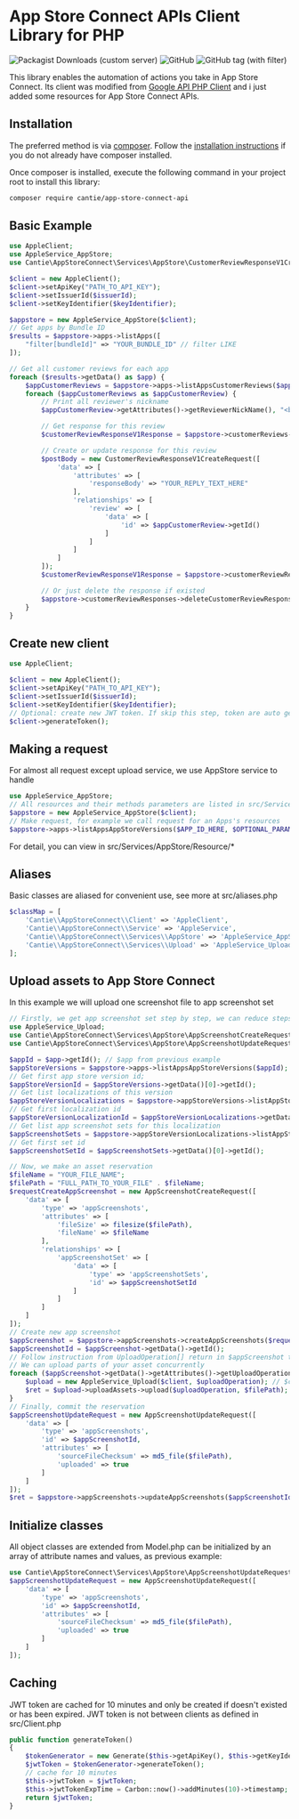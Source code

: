 # App Store Connect APIs Client Library for PHP
![Packagist Downloads (custom server)](https://img.shields.io/packagist/dt/cantie/app-store-connect-api)
![GitHub](https://img.shields.io/github/license/cantie/app-store-connect-api)
![GitHub tag (with filter)](https://img.shields.io/github/v/tag/cantie/app-store-connect-api)

This library enables the automation of actions you take in App Store Connect. Its client was modified from [Google API PHP Client](https://github.com/googleapis/google-api-php-client) and i just added some resources for App Store Connect APIs.


## Installation ##

The preferred method is via [composer](https://getcomposer.org/). Follow the
[installation instructions](https://getcomposer.org/doc/00-intro.md) if you do not already have
composer installed.

Once composer is installed, execute the following command in your project root to install this library:

```sh
composer require cantie/app-store-connect-api
```

## Basic Example ##
```php
use AppleClient;
use AppleService_AppStore;
use Cantie\AppStoreConnect\Services\AppStore\CustomerReviewResponseV1CreateRequest;

$client = new AppleClient();
$client->setApiKey("PATH_TO_API_KEY");
$client->setIssuerId($issuerId);
$client->setKeyIdentifier($keyIdentifier);

$appstore = new AppleService_AppStore($client);
// Get apps by Bundle ID
$results = $appstore->apps->listApps([
    "filter[bundleId]" => "YOUR_BUNDLE_ID" // filter LIKE
]);

// Get all customer reviews for each app
foreach ($results->getData() as $app) {
    $appCustomerReviews = $appstore->apps->listAppsCustomerReviews($app->getId());
    foreach ($appCustomerReviews as $appCustomerReview) {
        // Print all reviewer's nickname
        $appCustomerReview->getAttributes()->getReviewerNickName(), "<br /> \n";

        // Get response for this review
        $customerReviewResponseV1Response = $appstore->customerReviews->getCustomerReviewsResponse($appCustomerReview->getId());

        // Create or update response for this review
        $postBody = new CustomerReviewResponseV1CreateRequest([
            'data' => [
                'attributes' => [
                    'responseBody' => "YOUR_REPLY_TEXT_HERE"
                ],
                'relationships' => [
                    'review' => [
                        'data' => [
                            'id' => $appCustomerReview->getId()
                        ]
                    ]
                ]
            ]
        ]);
        $customerReviewResponseV1Response = $appstore->customerReviewResponses->createCustomerReviewResponses($postBody);

        // Or just delete the response if existed
        $appstore->customerReviewResponses->deleteCustomerReviewResponses($customerReviewResponseV1Response->getData()->getId());
    }
}
```

## Create new client ##
```php
use AppleClient;

$client = new AppleClient();
$client->setApiKey("PATH_TO_API_KEY");
$client->setIssuerId($issuerId);
$client->setKeyIdentifier($keyIdentifier);
// Optional: create new JWT token. If skip this step, token are auto generated when first request are sent
$client->generateToken();
```

## Making a request ##
For almost all request except upload service, we use AppStore service to handle
```php
use AppleService_AppStore;
// All resources and their methods parameters are listed in src/Service/AppStore.php
$appstore = new AppleService_AppStore($client);
// Make request, for example we call request for an Apps's resources
$appstore->apps->listAppsAppStoreVersions($APP_ID_HERE, $OPTIONAL_PARAMS);
```
For detail, you can view in src/Services/AppStore/Resource/*

## Aliases ##
Basic classes are aliased for convenient use, see more at src/aliases.php

```php
$classMap = [
    'Cantie\\AppStoreConnect\\Client' => 'AppleClient',
    'Cantie\\AppStoreConnect\\Service' => 'AppleService',
    'Cantie\\AppStoreConnect\\Services\\AppStore' => 'AppleService_AppStore',
    'Cantie\\AppStoreConnect\\Services\\Upload' => 'AppleService_Upload'
];
```

## Upload assets to App Store Connect ##
In this example we will upload one screenshot file to app screenshot set
```php
// Firstly, we get app screenshot set step by step, we can reduce steps by include[] parameters in query
use AppleService_Upload;
use Cantie\AppStoreConnect\Services\AppStore\AppScreenshotCreateRequest;
use Cantie\AppStoreConnect\Services\AppStore\AppScreenshotUpdateRequest;

$appId = $app->getId(); // $app from previous example
$appStoreVersions = $appstore->apps->listAppsAppStoreVersions($appId);
// Get first app store version id;
$appStoreVersionId = $appStoreVersions->getData()[0]->getId();
// Get list localizations of this version
$appStoreVersionLocalizations = $appstore->appStoreVersions->listAppStoreVersionsAppStoreVersionLocalizations($appStoreVersionId);
// Get first localization id
$appStoreVersionLocalizationId = $appStoreVersionLocalizations->getData()[0]->getId();
// Get list app screenshot sets for this localization
$appScreenshotSets = $appstore->appStoreVersionLocalizations->listAppStoreVersionLocalizationsAppScreenshotSets($appStoreVersionLocalizationId);
// Get first set id
$appScreenshotSetId = $appScreenshotSets->getData()[0]->getId();

// Now, we make an asset reservation
$fileName = "YOUR_FILE_NAME";
$filePath = "FULL_PATH_TO_YOUR_FILE" . $fileName;
$requestCreateAppScreenshot = new AppScreenshotCreateRequest([
    'data' => [
        'type' => 'appScreenshots',
        'attributes' => [
            'fileSize' => filesize($filePath),
            'fileName' => $fileName
        ],
        'relationships' => [
            'appScreenshotSet' => [
                'data' => [
                    'type' => 'appScreenshotSets',
                    'id' => $appScreenshotSetId
                ]
            ]
        ]
    ]
]);
// Create new app screenshot
$appScreenshot = $appstore->appScreenshots->createAppScreenshots($requestCreateAppScreenshot);
$appScreenshotId = $appScreenshot->getData()->getId();
// Follow instruction from UploadOperation[] return in $appScreenshot to upload part or whole asset file
// We can upload parts of your asset concurrently
foreach ($appScreenshot->getData()->getAttributes()->getUploadOperations() as $uploadOperation) {
    $upload = new AppleService_Upload($client, $uploadOperation); // $client from above example
    $ret = $upload->uploadAssets->upload($uploadOperation, $filePath);
}
// Finally, commit the reservation
$appScreenshotUpdateRequest = new AppScreenshotUpdateRequest([
    'data' => [
        'type' => 'appScreenshots',
        'id' => $appScreenshotId,
        'attributes' => [
            'sourceFileChecksum' => md5_file($filePath),
            'uploaded' => true
        ]
    ]
]);
$ret = $appstore->appScreenshots->updateAppScreenshots($appScreenshotId, $appScreenshotUpdateRequest); 
```

## Initialize classes ##
All object classes are extended from Model.php can be initialized by an array of attribute names and values, as previous example:
```php
use Cantie\AppStoreConnect\Services\AppStore\AppScreenshotUpdateRequest;
$appScreenshotUpdateRequest = new AppScreenshotUpdateRequest([
    'data' => [
        'type' => 'appScreenshots',
        'id' => $appScreenshotId,
        'attributes' => [
            'sourceFileChecksum' => md5_file($filePath),
            'uploaded' => true
        ]
    ]
]);
```

## Caching ##
JWT token are cached for 10 minutes and only be created if doesn't existed or has been expired. JWT token is not between clients as defined in src/Client.php
```php
public function generateToken()
{
    $tokenGenerator = new Generate($this->getApiKey(), $this->getKeyIdentifier(), $this->getIssuerId());
    $jwtToken = $tokenGenerator->generateToken();
    // cache for 10 minutes
    $this->jwtToken = $jwtToken;
    $this->jwtTokenExpTime = Carbon::now()->addMinutes(10)->timestamp;
    return $jwtToken;
}
```